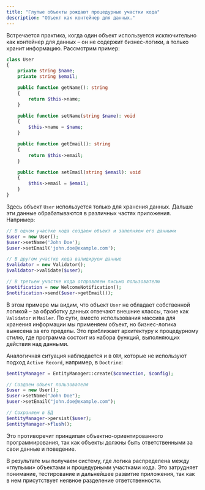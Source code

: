 ```yaml
---
title: "Глупые объекты рождают процедурные участки кода"
description: "Объект как контейнер для данных."
---
```


Встречается практика, когда один объект используется исключительно как контейнер для данных – он
не содержит бизнес-логики, а только хранит информацию. Рассмотрим пример:

```php
class User
{
    private string $name;
    private string $email;

    public function getName(): string
    {
        return $this->name;
    }

    public function setName(string $name): void
    {
        $this->name = $name;
    }

    public function getEmail(): string
    {
        return $this->email;
    }

    public function setEmail(string $email): void
    {
        $this->email = $email;
    }
}
```

Здесь объект `User` используется только для хранения данных.
Дальше эти данные обрабатываются в различных частях приложения. Например:

```php
// В одном участке кода создаем объект и заполняем его данными
$user = new User();
$user->setName('John Doe');
$user->setEmail('john.doe@example.com');

// В другом участке кода валидируем данные
$validator = new Validator();
$validator->validate($user);

// В третьем участке кода отправляем письмо пользователю
$notification = new WelcomeNotification();
$notification->send($user->getEmail());
```

В этом примере мы видим, что объект `User` не обладает собственной логикой – за обработку данных отвечают внешние
классы, такие как `Validator` и `Mailer`. По сути, вместо использования массива для хранения информации мы применяем
объект, но бизнес-логика вынесена за его пределы. Это приближает архитектуру к процедурному стилю, где программа состоит
из набора функций, выполняющих действия над данными.

Аналогичная ситуация наблюдается и в `ORM`, которые не используют подход `Active Record`, например, в `Doctrine`:

```php
$entityManager = EntityManager::create($connection, $config);

// Создаем объект пользователя
$user = new User();
$user->setName("John Doe");
$user->setEmail("john.doe@example.com");

// Сохраняем в БД
$entityManager->persist($user);
$entityManager->flush();
```

Это противоречит принципам объектно-ориентированного программирования, так как объекты должны быть ответственными за
свои данные и поведение.

В результате мы получаем систему, где логика распределена между «глупыми» объектами и процедурными участками кода. Это
затрудняет понимание, тестирование и дальнейшее развитие приложения, так как в нем присутствует неявное разделение
ответственности.


